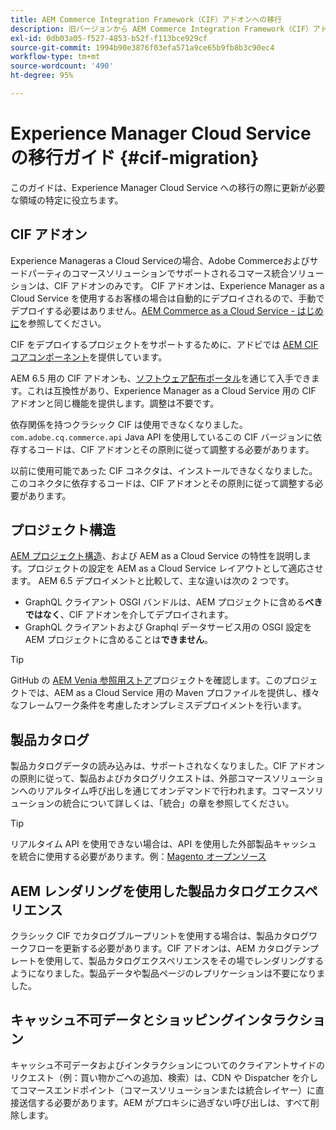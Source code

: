 ```yaml
---
title: AEM Commerce Integration Framework（CIF）アドオンへの移行
description: 旧バージョンから AEM Commerce Integration Framework（CIF）アドオンに移行する方法
exl-id: 0db03a05-f527-4853-b52f-f113bce929cf
source-git-commit: 1994b90e3876f03efa571a9ce65b9fb8b3c90ec4
workflow-type: tm+mt
source-wordcount: '490'
ht-degree: 95%

---
```


# Experience Manager Cloud Service の移行ガイド {#cif-migration}

このガイドは、Experience Manager Cloud Service への移行の際に更新が必要な領域の特定に役立ちます。

## CIF アドオン

Experience Manageras a Cloud Serviceの場合、Adobe Commerceおよびサードパーティのコマースソリューションでサポートされるコマース統合ソリューションは、CIF アドオンのみです。 CIF アドオンは、Experience Manager as a Cloud Service を使用するお客様の場合は自動的にデプロイされるので、手動でデプロイする必要はありません。[AEM Commerce as a Cloud Service - はじめに](getting-started.md)を参照してください。

CIF をデプロイするプロジェクトをサポートするために、アドビでは [AEM CIF コアコンポーネント](https://github.com/adobe/aem-core-cif-components)を提供しています。

AEM 6.5 用の CIF アドオンも、[ソフトウェア配布ポータル](https://experience.adobe.com/#/downloads/content/software-distribution/en/aem.html)を通じて入手できます。これは互換性があり、Experience Manager as a Cloud Service 用の CIF アドオンと同じ機能を提供します。調整は不要です。

依存関係を持つクラシック CIF は使用できなくなりました。`com.adobe.cq.commerce.api` Java API を使用しているこの CIF バージョンに依存するコードは、CIF アドオンとその原則に従って調整する必要があります。

以前に使用可能であった CIF コネクタは、インストールできなくなりました。このコネクタに依存するコードは、CIF アドオンとその原則に従って調整する必要があります。

## プロジェクト構造

[AEM プロジェクト構造](https://experienceleague.adobe.com/docs/experience-manager-cloud-service/implementing/developing/aem-project-content-package-structure.html?lang=ja)、および AEM as a Cloud Service の特性を説明します。プロジェクトの設定を AEM as a Cloud Service レイアウトとして適応させます。
AEM 6.5 デプロイメントと比較して、主な違いは次の 2 つです。

* GraphQL クライアント OSGI バンドルは、AEM プロジェクトに含める&#x200B;**べきではなく**、CIF アドオンを介してデプロイされます。
* GraphQL クライアントおよび Graphql データサービス用の OSGI 設定を AEM プロジェクトに含めることは&#x200B;**できません**。

>[!TIP]
>
>GitHub の [AEM Venia 参照用ストア](https://github.com/adobe/aem-cif-guides-venia)プロジェクトを確認します。このプロジェクトでは、AEM as a Cloud Service 用の Maven プロファイルを提供し、様々なフレームワーク条件を考慮したオンプレミスデプロイメントを行います。

## 製品カタログ

製品カタログデータの読み込みは、サポートされなくなりました。CIF アドオンの原則に従って、製品およびカタログリクエストは、外部コマースソリューションへのリアルタイム呼び出しを通じてオンデマンドで行われます。コマースソリューションの統合について詳しくは、「統合」の章を参照してください。

>[!TIP]
>
>リアルタイム API を使用できない場合は、API を使用した外部製品キャッシュを統合に使用する必要があります。例：[Magento オープンソース](https://business.adobe.com/jp/products/magento/open-source.html)

## AEM レンダリングを使用した製品カタログエクスペリエンス

クラシック CIF でカタログブループリントを使用する場合は、製品カタログワークフローを更新する必要があります。CIF アドオンは、AEM カタログテンプレートを使用して、製品カタログエクスペリエンスをその場でレンダリングするようになりました。製品データや製品ページのレプリケーションは不要になりました。

## キャッシュ不可データとショッピングインタラクション

キャッシュ不可データおよびインタラクションについてのクライアントサイドのリクエスト（例：買い物かごへの追加、検索）は、CDN や Dispatcher を介してコマースエンドポイント（コマースソリューションまたは統合レイヤー）に直接送信する必要があります。AEM がプロキシに過ぎない呼び出しは、すべて削除します。
